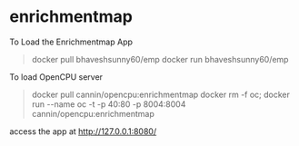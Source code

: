 # enrichmentmap

To Load the Enrichmentmap App

>docker pull bhaveshsunny60/emp
>docker run bhaveshsunny60/emp

To load OpenCPU server

>docker pull cannin/opencpu:enrichmentmap
>docker rm -f oc; docker run --name oc -t -p 40:80 -p 8004:8004 cannin/opencpu:enrichmentmap

access the app at http://127.0.0.1:8080/
